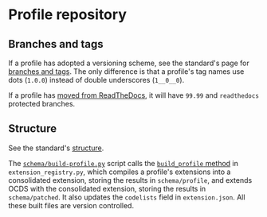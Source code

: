 # Profile repository

## Branches and tags

If a profile has adopted a versioning scheme, see the standard's page for [branches and tags](../../standard/technical/repository.html#branches-and-tags). The only difference is that a profile's tag names use dots (`1.0.0`) instead of double underscores (`1__0__0`).

If a profile has [moved from ReadTheDocs](integrations), it will have `99.99` and `readthedocs` protected branches.

## Structure

See the standard's [structure](../../standard/technical/repository.html#structure).

The [`schema/build-profile.py`](https://github.com/open-contracting/standard_profile_template/blob/master/schema/build-profile.py) script calls the [`build_profile` method](https://github.com/open-contracting/extension_registry.py/blob/master/ocdsextensionregistry/api.py) in `extension_registry.py`, which compiles a profile's extensions into a consolidated extension, storing the results in `schema/profile`, and extends OCDS with the consolidated extension, storing the results in `schema/patched`. It also updates the `codelists` field in `extension.json`. All these built files are version controlled.
